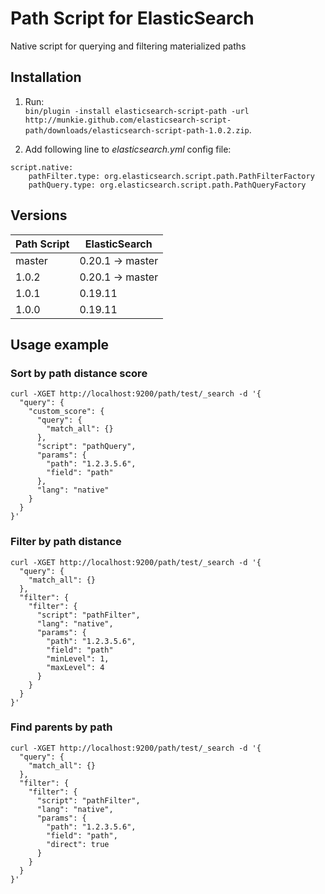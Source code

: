 Path Script for ElasticSearch
=============================

Native script for querying and filtering materialized paths


Installation
------------

1. Run:  
`bin/plugin -install elasticsearch-script-path -url http://munkie.github.com/elasticsearch-script-path/downloads/elasticsearch-script-path-1.0.2.zip`.

2. Add following line to *elasticsearch.yml* config file:
```
script.native:
    pathFilter.type: org.elasticsearch.script.path.PathFilterFactory
    pathQuery.type: org.elasticsearch.script.path.PathQueryFactory
```

Versions
--------

<table>
<thead>
<tr><th>Path Script</th><th>ElasticSearch</th></tr>
</thead>
<tbody>
<tr><td>master</td><td>0.20.1 -> master</td></tr>
<tr><td>1.0.2</td><td>0.20.1 -> master</td></tr>
<tr><td>1.0.1</td><td>0.19.11</td></tr>
<tr><td>1.0.0</td><td>0.19.11</td></tr>
</tbody>
</table>

Usage example
-------------

### Sort by path distance score

```
curl -XGET http://localhost:9200/path/test/_search -d '{
  "query": {
    "custom_score": {
      "query": {
        "match_all": {}
      },
      "script": "pathQuery",
      "params": {
        "path": "1.2.3.5.6",
        "field": "path"
      },
      "lang": "native"
    }
  }
}'
```

### Filter by path distance

```
curl -XGET http://localhost:9200/path/test/_search -d '{
  "query": {
    "match_all": {}
  },
  "filter": {
    "filter": {
      "script": "pathFilter",
      "lang": "native",
      "params": {
        "path": "1.2.3.5.6",
        "field": "path"
        "minLevel": 1,
        "maxLevel": 4
      }
    }
  }
}'
```

### Find parents by path
```
curl -XGET http://localhost:9200/path/test/_search -d '{
  "query": {
    "match_all": {}
  },
  "filter": {
    "filter": {
      "script": "pathFilter",
      "lang": "native",
      "params": {
        "path": "1.2.3.5.6",
        "field": "path",
        "direct": true
      }
    }
  }
}'
```
